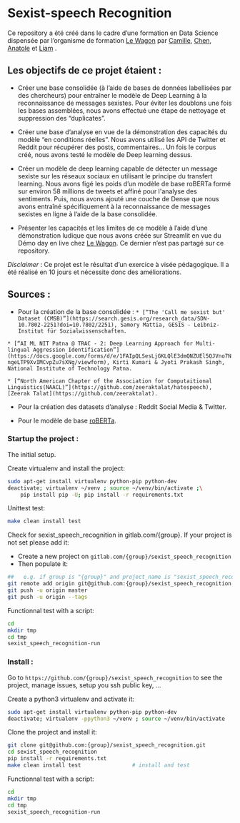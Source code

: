# Sexist-speech Recognition

Ce repository a été créé dans le cadre d’une formation en Data Science dispensée par l’organisme de formation [Le Wagon](https://www.lewagon.com/) par [Camille](https://github.com/CamillePe), [Chen](https://github.com/sunc33), [Anatole](https://github.com/Anatsoul) et [Liam](https://github.com/Liamabra) .

## Les objectifs de ce projet étaient :

* Créer une base consolidée (à l’aide de bases de données labellisées par des chercheurs) pour entraîner le modèle de Deep Learning à la reconnaissance de messages sexistes. Pour éviter les doublons une fois les bases assemblées, nous avons effectué une étape de nettoyage et suppression des “duplicates”.


* Créer une base d’analyse en vue de la démonstration des capacités du modèle “en conditions réelles”. Nous avons utilisé les API de Twitter et Reddit pour récupérer des posts, commentaires… Un fois le corpus créé, nous avons testé le modèle de Deep learning dessus.

* Créer un modèle de deep learning capable de détecter un message sexiste sur les réseaux sociaux en utilisant le principe du transfert learning. Nous avons figé les poids d’un modèle de base roBERTa formé sur environ 58 millions de tweets et affiné pour l'analyse des sentiments. Puis, nous avons ajouté une couche de Dense que nous avons entraîné spécifiquement à la reconnaissance de messages sexistes en ligne à l’aide de la base consolidée.


* Présenter les capacités et les limites de ce modèle à l’aide d’une démonstration ludique que nous avons créée sur Streamlit en vue du Démo day en live chez [Le Wagon](https://github.com/lewagon). Ce dernier n’est pas partagé sur ce repository.

<em>Disclaimer</em> : Ce projet est le résultat d’un exercice à visée pédagogique. Il a été réalisé en 10 jours et nécessite donc des améliorations.

## Sources :

* Pour la création de la base consolidée :
`* [“The 'Call me sexist but' Dataset (CMSB)”](https://search.gesis.org/research_data/SDN-10.7802-2251?doi=10.7802/2251), Samory Mattia, GESIS - Leibniz-Institut für Sozialwissenschaften.`

`* [“AI ML NIT Patna @ TRAC - 2: Deep Learning Approach for Multi-lingual Aggression Identification”](https://docs.google.com/forms/d/e/1FAIpQLSesLjGKLQlE3dmQNZUEl5QJVno7NngeLTP9XvIMCvpZu7sXNg/viewform), Kirti Kumari & Jyoti Prakash Singh, National Institute of Technology Patna.`

`* [“North American Chapter of the Association for Computaitional Linguistics(NAACL)”](https://github.com/zeeraktalat/hatespeech), [Zeerak Talat](https://github.com/zeeraktalat).`

* Pour la création des datasets d’analyse : Reddit Social Media & Twitter.

* Pour le modèle de base [roBERTa](https://huggingface.co/cardiffnlp/twitter-roberta-base-sentiment).


### Startup the project :

The initial setup.

Create virtualenv and install the project:
```bash
sudo apt-get install virtualenv python-pip python-dev
deactivate; virtualenv ~/venv ; source ~/venv/bin/activate ;\
    pip install pip -U; pip install -r requirements.txt
```

Unittest test:
```bash
make clean install test
```

Check for sexist_speech_recognition in gitlab.com/{group}.
If your project is not set please add it:

- Create a new project on `gitlab.com/{group}/sexist_speech_recognition`
- Then populate it:

```bash
##   e.g. if group is "{group}" and project_name is "sexist_speech_recognition"
git remote add origin git@github.com:{group}/sexist_speech_recognition.git
git push -u origin master
git push -u origin --tags
```

Functionnal test with a script:

```bash
cd
mkdir tmp
cd tmp
sexist_speech_recognition-run
```

### Install :

Go to `https://github.com/{group}/sexist_speech_recognition` to see the project, manage issues,
setup you ssh public key, ...

Create a python3 virtualenv and activate it:

```bash
sudo apt-get install virtualenv python-pip python-dev
deactivate; virtualenv -ppython3 ~/venv ; source ~/venv/bin/activate
```

Clone the project and install it:

```bash
git clone git@github.com:{group}/sexist_speech_recognition.git
cd sexist_speech_recognition
pip install -r requirements.txt
make clean install test                # install and test
```
Functionnal test with a script:

```bash
cd
mkdir tmp
cd tmp
sexist_speech_recognition-run
```
